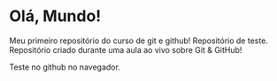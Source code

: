 # Olá, Mundo!
 Meu primeiro repositório do curso de git e github!
 Repositório de teste.
 Repositório criado durante uma aula ao vivo sobre Git & GitHub!

Teste no github no navegador.

